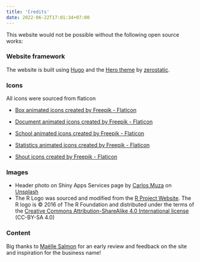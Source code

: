 ```yaml
---
title: 'Credits'
date: 2022-06-22T17:01:34+07:00
---
```




This website would not be possible without the following open source works:

### Website framework

The website is built using [Hugo](https://gohugo.io/) and the [Hero theme](https://github.com/zerostaticthemes/hugo-hero-theme) by [zerostatic](https://www.zerostatic.io).


### Icons

All icons were sourced from flaticon

- [Box animated icons created by Freepik - Flaticon](https://www.flaticon.com/free-animated-icons/box)

- [Document animated icons created by Freepik - Flaticon](https://www.flaticon.com/free-animated-icons/document)

- [School animated icons created by Freepik - Flaticon](https://www.flaticon.com/free-animated-icons/school)

- [Statistics animated icons created by Freepik - Flaticon](https://www.flaticon.com/free-animated-icons/statistics)

- [Shout icons created by Freepik - Flaticon](https://www.flaticon.com/free-icons/shout)

### Images

- Header photo on Shiny Apps Services page by [Carlos Muza](https://unsplash.com/@kmuza?utm_source=unsplash&utm_medium=referral&utm_content=creditCopyText) on [Unsplash](https://unsplash.com/?utm_source=unsplash&utm_medium=referral&utm_content=creditCopyText)
- The R Logo was sourced and modified from the [R Project Website](https://www.r-project.org/logo/). The R logo is © 2016 of The R Foundation and distributed under the terms of the [Creative Commons Attribution-ShareAlike 4.0 International license](https://creativecommons.org/licenses/by-sa/4.0/) (CC-BY-SA 4.0)


### Content

Big thanks to [Maëlle Salmon](https://masalmon.eu/) for an early review and feedback on the site and inspiration for the business name!



